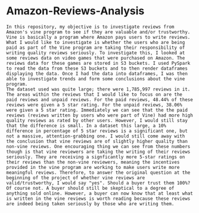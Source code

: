 # Amazon-Reviews-Analysis
	In this repository, my objective is to investigate reviews from Amazon's vine program to see if they are valuable and/or trustworthy. Vine is basically a program where Amazon pays users to write reviews. What I would like to investigate is whether the users who are being paid as part of the Vine program are taking their responsibility of writing quality reviews seriously. To investigate this, I looked at some reviews data on video games that were purchased on Amazon. The reviews data for these games are stored in S3 buckets. I used PySpark to read the data from these S3 buckets and to then render dataframes displaying the data. Once I had the data into dataframes, I was then able to investigate trends and form some conclusions about the vine program.
	The dataset used was quite large; there were 1,785,997 reviews in it. The areas within the reviews that I would like to focus on are the paid reviews and unpaid reviews. For the paid reviews, 48.44% of these reviews were given a 5 star rating. For the unpaid reviews, 38.06% were given a 5 star rating. Immediately we can see that the the paid reviews (reviews written by users who were part of Vine) had more high quality reviews as rated by other users. However, I would still stay that the difference is small. In a dataset this large, a 10% difference in percentage of 5 star reviews is a significant one, but not a massive, attention-grabbing one. I would still come away with the conclusion that vine reviews are of slightly higher quality than non-vine reviews. One encouraging thing we can see from these numbers though is that vine reviewers are taking the writing of their reviews seriously. They are receiving a signficantly more 5-star ratings on their reviews than the non-vine reviewers, meaning the incentives provided in the vine program are working to make users write more meaningful reviews. Therefore, to answer the original question at the beginning of the project of whether vine reviews are valid/trustworthy, I would say "yes". Should a buyer trust them 100%? Of course not. A buyer should still be skeptical to a degree of anything sold online. However, a buyer can now know that at least what is written in the vine reviews is worth reading because these reviews are indeed being taken seriously by those who are writing them. 